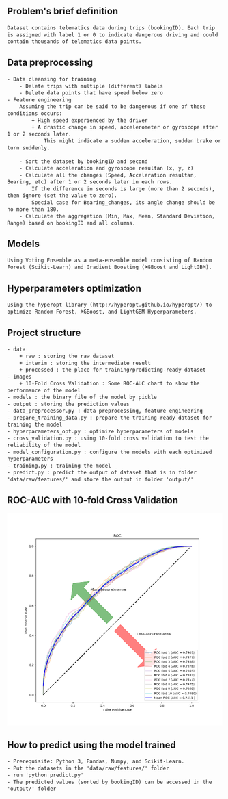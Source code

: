 ## Problem's brief definition
	Dataset contains telematics data during trips (bookingID). Each trip is assigned with label 1 or 0 to indicate dangerous driving and could contain thousands of telematics data points. 

## Data preprocessing
	- Data cleansing for training
		- Delete trips with multiple (different) labels
		- Delete data points that have speed below zero
	- Feature engineering
		Assuming the trip can be said to be dangerous if one of these conditions occurs:
			+ High speed experienced by the driver
			+ A drastic change in speed, accelerometer or gyroscope after 1 or 2 seconds later. 
				This might indicate a sudden acceleration, sudden brake or turn suddenly.
		
		- Sort the dataset by bookingID and second 
		- Calculate acceleration and gyroscope resultan (x, y, z)
		- Calculate all the changes (Speed, Acceleration resultan, Bearing, etc) after 1 or 2 seconds later in each rows. 
			If the difference in seconds is large (more than 2 seconds), then ignore (set the value to zero). 
			Special case for Bearing_changes, its angle change should be no more than 180.	
		- Calculate the aggregation (Min, Max, Mean, Standard Deviation, Range) based on bookingID and all columns.
## Models
	Using Voting Ensemble as a meta-ensemble model consisting of Random Forest (Scikit-Learn) and Gradient Boosting (XGBoost and LightGBM).

## Hyperparameters optimization
	Using the hyperopt library (http://hyperopt.github.io/hyperopt/) to optimize Random Forest, XGBoost, and LightGBM Hyperparameters.

## Project structure
	- data 
		+ raw : storing the raw dataset
		+ interim : storing the intermediate result 
		+ processed : the place for training/predicting-ready dataset
	- images
		+ 10-Fold Cross Validation : Some ROC-AUC chart to show the performance of the model 
	- models : the binary file of the model by pickle
	- output : storing the prediction values
	- data_preprocessor.py : data preprocessing, feature engineering
	- prepare_training_data.py : prepare the training-ready dataset for training the model
	- hyperparameters_opt.py : optimize hyperparameters of models
	- cross_validation.py : using 10-fold cross validation to test the reliability of the model
	- model_configuration.py : configure the models with each optimized hyperparameters
	- training.py : training the model
	- predict.py : predict the output of dataset that is in folder 'data/raw/features/' and store the output in folder 'output/'
	
## ROC-AUC with 10-fold Cross Validation
![alt text](https://raw.githubusercontent.com/nawa410/safety-challenge/master/images/10-Fold%20Cross%20Validation/ensemble.png)

## How to predict using the model trained
	- Prerequisite: Python 3, Pandas, Numpy, and Scikit-Learn.
	- Put the datasets in the 'data/raw/features/' folder
	- run 'python predict.py' 
	- The predicted values (sorted by bookingID) can be accessed in the 'output/' folder 
